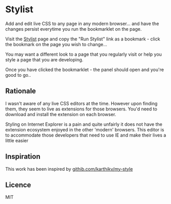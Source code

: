 # Stylist

Add and edit live CSS to any page in any modern browser... and have the changes persist everytime you run the bookmarklet on the page.

Visit the [Stylist](http://anami.github.io/stylist "Stylist") page and copy the "Run Stylist" link as a bookmark - click the bookmark on the page you wish to change...

You may want a different look to a page that you regularly visit or help you style a page that you are developing.

Once you have clicked the bookmarklet - the panel should open and you're good to go..

## Rationale

I wasn't aware of any live CSS editors at the time. However upon finding them, they seem to live as extensions for those browsers. You'd need to download and install the extension on each browser. 
		
Styling on Internet Explorer is a pain and quite unfairly it does not have the extension ecosystem enjoyed in the other 'modern' browsers. This editor is to accommodate those developers that need to use IE and make their lives a little easier

## Inspiration		

This work has been inspired by <a href="http://githib.com/karthikv/my-style">githib.com/karthikv/my-style</a>

## Licence

MIT
